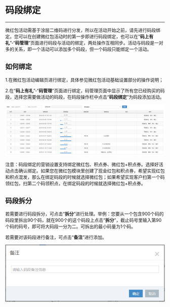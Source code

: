 # 码段绑定

---

微红包活动需基于涂层二维码进行分发，所以在活动开始之前，请先进行码段绑定。您可以在创建微红包活动时的第一步即进行码段绑定，也可以在“**码上有礼**”-“**码管理**”页面进行码段与活动的绑定，两处操作互相同步。活动与码段是一对多的关系，即一个活动可以添加多个码段，但一个码段只能绑定一个活动。

## 如何绑定

1.在微红包活动编辑页进行绑定，具体参见微红包活动基础设置部分的操作说明；

2.在“**码上有礼**”-“**码管理**”页面进行绑定，码管理页面中显示了所有您已经购买的码段，选择您需要做活动的码段，在码段操作栏中点击“**码段绑定**”为码段添加活动。

![](/assets/import.pngop)

注意：码段绑定的营销设置支持绑定微红包、积点券、微红包+积点券。选择好活动点击确认绑定。如果您在微红包模块里创建了现金红包和积点券，希望实现红包和积点混发，那么在绑定码段的时候就选择微红包；如果希望实现客户扫第一个码领红包，扫第二个码领积点，在绑定码段的时候就选择微红包+积点券。

## 码段拆分

若需要进行码段拆分，可点击“**拆分**”进行处理。举例：您要从一个包含900个码的码段里拆出90个码，就在900个的这个码段上点击“**拆分**”，截止码号里输入第90个码的码号，即可将大码段一分为二。可拆出的最小码量为1个码。

若需要对该码段进行备注，可点击“**备注**”进行添加。

![](/assets/import.png5555552)

